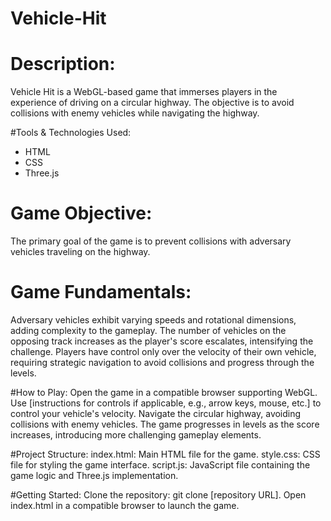 # Vehicle-Hit

# Description:
Vehicle Hit is a WebGL-based game that immerses players in the experience of driving on a circular highway. The objective is to avoid collisions with enemy vehicles while navigating the highway.

#Tools & Technologies Used:
- HTML
- CSS
- Three.js
  
# Game Objective:
The primary goal of the game is to prevent collisions with adversary vehicles traveling on the highway.

# Game Fundamentals:
Adversary vehicles exhibit varying speeds and rotational dimensions, adding complexity to the gameplay.
The number of vehicles on the opposing track increases as the player's score escalates, intensifying the challenge.
Players have control only over the velocity of their own vehicle, requiring strategic navigation to avoid collisions and progress through the levels.

#How to Play:
Open the game in a compatible browser supporting WebGL.
Use [instructions for controls if applicable, e.g., arrow keys, mouse, etc.] to control your vehicle's velocity.
Navigate the circular highway, avoiding collisions with enemy vehicles.
The game progresses in levels as the score increases, introducing more challenging gameplay elements.

#Project Structure:
index.html: Main HTML file for the game.
style.css: CSS file for styling the game interface.
script.js: JavaScript file containing the game logic and Three.js implementation.

#Getting Started:
Clone the repository: git clone [repository URL].
Open index.html in a compatible browser to launch the game.
